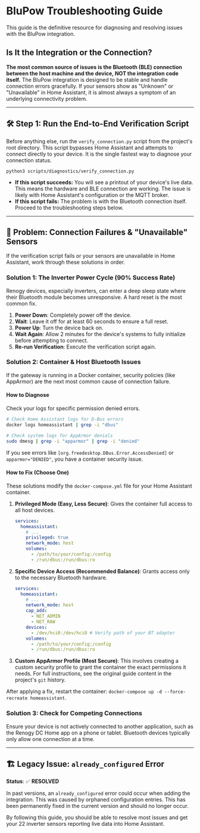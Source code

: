 # BluPow Troubleshooting Guide

This guide is the definitive resource for diagnosing and resolving issues with the BluPow integration.

## Is It the Integration or the Connection?

**The most common source of issues is the Bluetooth (BLE) connection between the host machine and the device, NOT the integration code itself.** The BluPow integration is designed to be stable and handle connection errors gracefully. If your sensors show as "Unknown" or "Unavailable" in Home Assistant, it is almost always a symptom of an underlying connectivity problem.

---

## 🛠️ Step 1: Run the End-to-End Verification Script

Before anything else, run the `verify_connection.py` script from the project's root directory. This script bypasses Home Assistant and attempts to connect directly to your device. It is the single fastest way to diagnose your connection status.

```bash
python3 scripts/diagnostics/verify_connection.py
```

*   **If this script succeeds:** You will see a printout of your device's live data. This means the hardware and BLE connection are working. The issue is likely with Home Assistant's configuration or the MQTT broker.
*   **If this script fails:** The problem is with the Bluetooth connection itself. Proceed to the troubleshooting steps below.

---

## 🚨 Problem: Connection Failures & "Unavailable" Sensors

If the verification script fails or your sensors are unavailable in Home Assistant, work through these solutions in order.

### Solution 1: The Inverter Power Cycle (90% Success Rate)

Renogy devices, especially inverters, can enter a deep sleep state where their Bluetooth module becomes unresponsive. A hard reset is the most common fix.

1.  **Power Down**: Completely power off the device.
2.  **Wait**: Leave it off for at least 60 seconds to ensure a full reset.
3.  **Power Up**: Turn the device back on.
4.  **Wait Again**: Allow 2 minutes for the device's systems to fully initialize before attempting to connect.
5.  **Re-run Verification**: Execute the verification script again.

### Solution 2: Container & Host Bluetooth Issues

If the gateway is running in a Docker container, security policies (like AppArmor) are the next most common cause of connection failure.

#### How to Diagnose
Check your logs for specific permission denied errors.

```bash
# Check Home Assistant logs for D-Bus errors
docker logs homeassistant | grep -i "dbus"

# Check system logs for AppArmor denials
sudo dmesg | grep -i "apparmor" | grep -i "denied"
```
If you see errors like `[org.freedesktop.DBus.Error.AccessDenied]` or `apparmor="DENIED"`, you have a container security issue.

#### How to Fix (Choose One)

These solutions modify the `docker-compose.yml` file for your Home Assistant container.

1.  **Privileged Mode (Easy, Less Secure)**: Gives the container full access to all host devices.
    ```yaml
    services:
      homeassistant:
        # ...
        privileged: true
        network_mode: host
        volumes:
          - /path/to/your/config:/config
          - /run/dbus:/run/dbus:ro
    ```
2.  **Specific Device Access (Recommended Balance)**: Grants access only to the necessary Bluetooth hardware.
    ```yaml
    services:
      homeassistant:
        # ...
        network_mode: host
        cap_add:
          - NET_ADMIN
          - NET_RAW
        devices:
          - /dev/hci0:/dev/hci0 # Verify path of your BT adapter
        volumes:
          - /path/to/your/config:/config
          - /run/dbus:/run/dbus:ro
    ```
3.  **Custom AppArmor Profile (Most Secure)**: This involves creating a custom security profile to grant the container the exact permissions it needs. For full instructions, see the original guide content in the project's `git` history.

After applying a fix, restart the container: `docker-compose up -d --force-recreate homeassistant`.

### Solution 3: Check for Competing Connections
Ensure your device is not actively connected to another application, such as the Renogy DC Home app on a phone or tablet. Bluetooth devices typically only allow one connection at a time.

---

## 🏗️ Legacy Issue: `already_configured` Error

**Status**: ✅ **RESOLVED**

In past versions, an `already_configured` error could occur when adding the integration. This was caused by orphaned configuration entries. This has been permanently fixed in the current version and should no longer occur.

By following this guide, you should be able to resolve most issues and get your 22 inverter sensors reporting live data into Home Assistant. 